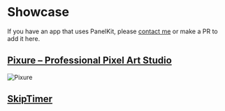 # Showcase
If you have an app that uses PanelKit, please [contact me](mailto:louisdhauwe@silverfox.be) or make a PR to add it here.

## [Pixure – Professional Pixel Art Studio](https://itunes.apple.com/app/pixure/id893400841) 
![Pixure](showcase-resources/pixure.gif)

## [SkipTimer](https://itunes.apple.com/app/skiptimer/id1308077196)